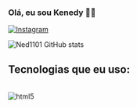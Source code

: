 ### Olá, eu sou Kenedy 👋😃

[![Instagram](https://img.shields.io/badge/Instagram-E4405F?style=for-the-badge&logo=instagram&logoColor=white)](https://www.instagram.com/ocaradavozgrossa/)


![Ned1101 GitHub stats](https://github-readme-stats.vercel.app/api?username=Ned1101&show_icons=true&theme=dark)

## Tecnologias que eu uso:
<div style="display: inline_block"><br/>
   <img align="center" alt="html5" src="https://img.shields.io/badge/Python-14354C?style=for-the-badge&logo=python&logoColor=white" />
<div>

